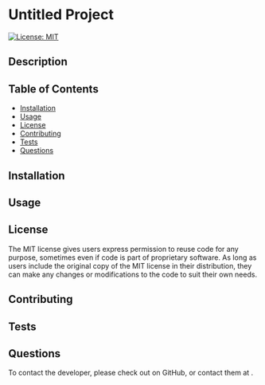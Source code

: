 
# Untitled Project

[![License: MIT](https://img.shields.io/badge/License-MIT-yellow.svg)](https://opensource.org/licenses/MIT)

## Description

## Table of Contents
- [Installation](#installation)
- [Usage](#usage)
- [License](#license)
- [Contributing](#contributing)
- [Tests](#tests)
- [Questions](#questions)

## Installation

## Usage

## License
The MIT license gives users express permission to reuse code for any purpose, sometimes even if code is part of proprietary software. As long as users include the original copy of the MIT license in their distribution, they can make any changes or modifications to the code to suit their own needs.
## Contributing

## Tests

## Questions
To contact the developer, please check out [](https://github.com/) on GitHub, or contact them at [](mailto:).

    